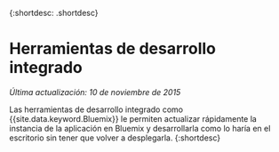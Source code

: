 
{:shortdesc: .shortdesc}

# Herramientas de desarrollo integrado

*Última actualización: 10 de noviembre de 2015*


Las herramientas de desarrollo integrado como {{site.data.keyword.Bluemix}} le permiten actualizar rápidamente la instancia de la aplicación en Bluemix y desarrollarla como lo haría en el escritorio sin tener que volver a desplegarla.
{:shortdesc}

